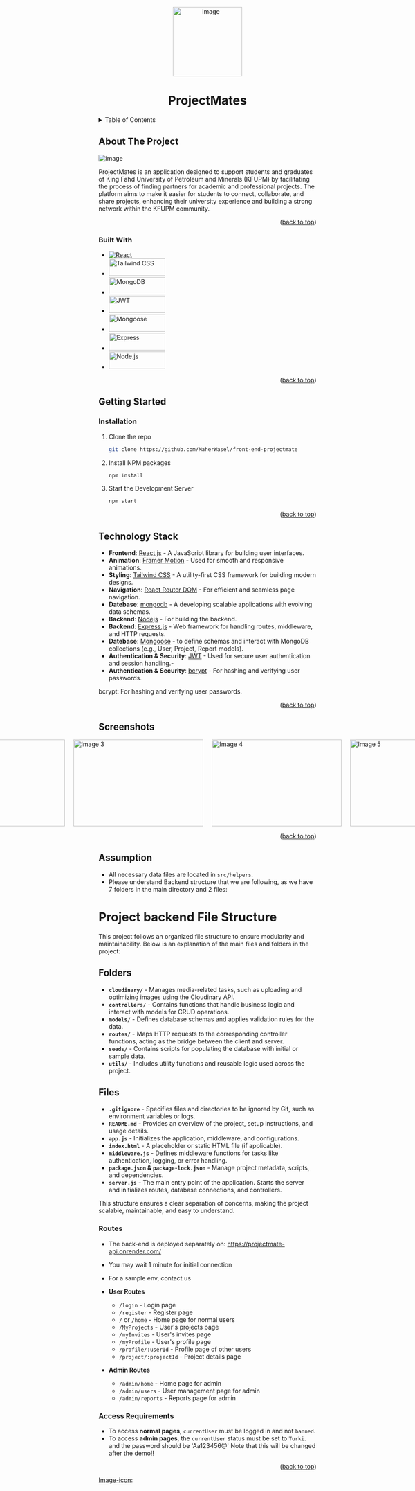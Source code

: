 <p align="center">
  <img src="https://github.com/user-attachments/assets/b497dea8-9f9f-44b4-a477-58e03125a267" width="160" height="160" alt="image">
</p>
<div align="center">

<h1 align="center">ProjectMates</h1>

</div>

<!-- TABLE OF CONTENTS -->
<details>
  <summary>Table of Contents</summary>
  <ol>
    <li>
      <a href="#about-the-project">About The Project</a>
      <ul>
        <li><a href="#built-with">Built With</a></li>
      </ul>
    </li>
    <li>
      <a href="#getting-started">Getting Started</a>
      <ul>
        <li><a href="#installation">Installation</a></li>
      </ul>
    </li>
    <li><a href="#technology-stack">Technology Stack</a></li>
    <li><a href="#screenshots">Screenshots</a></li>
    <li><a href="#assumption">Assumption</a></li>
  </ol>
</details>

<!-- ABOUT THE PROJECT -->
## About The Project

![image](https://github.com/user-attachments/assets/da7a63cd-ab42-45b1-a019-407be59b29ee)

<p> ProjectMates  is an application designed to support students and graduates of King Fahd University of Petroleum and Minerals (KFUPM) by facilitating the process of finding partners for academic and professional projects. The platform aims to make it easier for students to connect, collaborate, and share projects, enhancing their university experience and building a strong network within the KFUPM community.</p>

<p align="right">(<a href="#about-the-project">back to top</a>)</p>

<!-- BUILT WITH -->
### Built With

* [![React][React.js]][React-url]
* <a href="https://tailwindcss.com/"><img src="https://github.com/user-attachments/assets/395d64c8-a11a-419e-ba7a-4505f903b391" width="130" height="40" alt="Tailwind CSS"></a>
* <a href="https://www.mongodb.com/"><img src="https://github.com/user-attachments/assets/5b2fc34f-8235-401d-8a13-d7b7af5880ab" width="130" height="40" alt="MongoDB"></a>
* <a href="https://jwt.io/"><img src="https://github.com/user-attachments/assets/da3368ee-7a1e-4599-ae6c-5e942d1f07d2" width="130" height="40" alt="JWT"></a>
* <a href="https://mongoosejs.com/"><img src="https://github.com/user-attachments/assets/e1e2ea57-42c5-4d09-83a6-1e0f48ff402a" width="130" height="40" alt="Mongoose"></a>
* <a href="https://expressjs.com/"><img src="https://github.com/user-attachments/assets/de555872-a606-45ef-a023-6d3c4ede561d" width="130" height="40" alt="Express"></a>
* <a href="https://nodejs.org/en"><img src="https://github.com/user-attachments/assets/521ece98-bc4e-46c8-91f6-80b35fe3f149" width="130" height="40" alt="Node.js"></a>






<p align="right">(<a href="#about-the-project">back to top</a>)</p>

<!-- GETTING STARTED -->
## Getting Started

### Installation
1. Clone the repo
   ```sh
   git clone https://github.com/MaherWasel/front-end-projectmate

   ```
2. Install NPM packages
   ```sh
   npm install
   ```
3. Start the Development Server
   ```js
   npm start
   ```


<p align="right">(<a href="#about-the-project">back to top</a>)</p>



<!-- USAGE EXAMPLES -->

## Technology Stack

- **Frontend**: [React.js](https://reactjs.org/) - A JavaScript library for building user interfaces.
- **Animation**: [Framer Motion](https://www.framer.com/motion/) - Used for smooth and responsive animations.
- **Styling**: [Tailwind CSS](https://tailwindcss.com/) - A utility-first CSS framework for building modern designs.
- **Navigation**: [React Router DOM](https://reactrouter.com/) - For efficient and seamless page navigation.
- **Datebase**: [mongodb](https://www.mongodb.com/) - A developing scalable applications with evolving data schemas.
- **Backend**: [Nodejs](https://nodejs.org/en) - For building the backend.
- **Backend**: [Express.js](https://expressjs.com/) - Web framework for handling routes, middleware, and HTTP requests.
- **Datebase**: [Mongoose](https://mongoosejs.com/) - to define schemas and interact with MongoDB collections (e.g., User, Project, Report models).
- **Authentication & Security**: [JWT](https://jwt.io/) - Used for secure user authentication and session handling.-
- **Authentication & Security**: [bcrypt](https://www.npmjs.com/package/bcrypt) - For hashing and verifying user passwords.

bcrypt: For hashing and verifying user passwords.
  


<p align="right">(<a href="#about-the-project">back to top</a>)</p>


## Screenshots
<div style="display: flex; justify-content: center; gap: 20px;"> <img src="https://github.com/user-attachments/assets/1250c7f5-e818-4f4a-a7e6-008820b9577b" width="300" height="200" alt="Image 1"> <img src="https://github.com/user-attachments/assets/da7a63cd-ab42-45b1-a019-407be59b29ee" width="300" height="200" alt="Image 2"> <img src="https://github.com/user-attachments/assets/2eb6b8b5-f9a2-480c-bc2c-ff4b87b11c64" width="300" height="200" alt="Image 3"> <img src="https://github.com/user-attachments/assets/c6341d92-386a-4c27-9cf0-97e8c5e70b4e" width="300" height="200" alt="Image 4"> <img src="https://github.com/user-attachments/assets/731d63e4-8d1e-40b0-aa80-cab2f91e9c3d" width="300" height="200" alt="Image 5"> <img src="https://github.com/user-attachments/assets/071703e4-02ae-45d0-8799-1f45ab42f415" width="300" height="200" alt="Image 6"></div> <p align="right">(<a href="#about-the-project">back to top</a>)</p> <!-- ASSUMPTION -->



## Assumption

- All necessary data files are located in `src/helpers`.
-  Please understand Backend structure that we are following, as we have 7 folders in the main directory and 2 files:
<h1>Project backend File Structure</h1>

<p>This project follows an organized file structure to ensure modularity and maintainability. Below is an explanation of the main files and folders in the project:</p>

<h2>Folders</h2>
<ul>
  <li>
    <strong><code>cloudinary/</code></strong> - Manages media-related tasks, such as uploading and optimizing images using the Cloudinary API.
  </li>
  <li>
    <strong><code>controllers/</code></strong> - Contains functions that handle business logic and interact with models for CRUD operations.
  </li>
  <li>
    <strong><code>models/</code></strong> - Defines database schemas and applies validation rules for the data.
  </li>
  <li>
    <strong><code>routes/</code></strong> - Maps HTTP requests to the corresponding controller functions, acting as the bridge between the client and server.
  </li>
  <li>
    <strong><code>seeds/</code></strong> - Contains scripts for populating the database with initial or sample data.
  </li>
  <li>
    <strong><code>utils/</code></strong> - Includes utility functions and reusable logic used across the project.
  </li>
</ul>

<h2>Files</h2>
<ul>
  <li>
    <strong><code>.gitignore</code></strong> - Specifies files and directories to be ignored by Git, such as environment variables or logs.
  </li>
  <li>
    <strong><code>README.md</code></strong> - Provides an overview of the project, setup instructions, and usage details.
  </li>
  <li>
    <strong><code>app.js</code></strong> - Initializes the application, middleware, and configurations.
  </li>
  <li>
    <strong><code>index.html</code></strong> - A placeholder or static HTML file (if applicable).
  </li>
  <li>
    <strong><code>middleware.js</code></strong> - Defines middleware functions for tasks like authentication, logging, or error handling.
  </li>
  <li>
    <strong><code>package.json</code> & <code>package-lock.json</code></strong> - Manage project metadata, scripts, and dependencies.
  </li>
  <li>
    <strong><code>server.js</code></strong> - The main entry point of the application. Starts the server and initializes routes, database connections, and controllers.
  </li>
</ul>

<p>This structure ensures a clear separation of concerns, making the project scalable, maintainable, and easy to understand.</p>


### Routes
- The back-end is deployed separately on: https://projectmate-api.onrender.com/
- You may wait 1 minute for initial connection
- For a sample env, contact us
  
- **User Routes**
  - `/login` - Login page
  - `/register` - Register page
  - `/` or `/home` - Home page for normal users
  - `/MyProjects` - User's projects page
  - `/myInvites` - User's invites page
  - `/myProfile` - User's profile page
  - `/profile/:userId` - Profile page of other users
  - `/project/:projectId` - Project details page

- **Admin Routes**
  - `/admin/home` - Home page for admin
  - `/admin/users` - User management page for admin
  - `/admin/reports` - Reports page for admin

### Access Requirements

- To access **normal pages**, `currentUser` must be logged in and not `banned`.
- To access **admin pages**, the `currentUser` status must be set to `Turki`. and the password should be 'Aa123456@' Note that this will be changed after the demo!!

<p align="right">(<a href="#about-the-project">back to top</a>)</p>







<!-- MARKDOWN LINKS & IMAGES -->
<!-- https://www.markdownguide.org/basic-syntax/#reference-style-links -->
[contributors-shield]: https://img.shields.io/github/contributors/github_username/repo_name.svg?style=for-the-badge
[contributors-url]: https://github.com/github_username/repo_name/graphs/contributors
[forks-shield]: https://img.shields.io/github/forks/github_username/repo_name.svg?style=for-the-badge
[forks-url]: https://github.com/github_username/repo_name/network/members
[stars-shield]: https://img.shields.io/github/stars/github_username/repo_name.svg?style=for-the-badge
[stars-url]: https://github.com/github_username/repo_name/stargazers
[issues-shield]: https://img.shields.io/github/issues/github_username/repo_name.svg?style=for-the-badge
[issues-url]: https://github.com/github_username/repo_name/issues
[license-shield]: https://img.shields.io/github/license/github_username/repo_name.svg?style=for-the-badge
[license-url]: https://github.com/github_username/repo_name/blob/master/LICENSE.txt
[linkedin-shield]: https://img.shields.io/badge/-LinkedIn-black.svg?style=for-the-badge&logo=linkedin&colorB=555
[linkedin-url]: https://linkedin.com/in/linkedin_username
[product-screenshot]: images/screenshot.png
[Next.js]: https://img.shields.io/badge/next.js-000000?style=for-the-badge&logo=nextdotjs&logoColor=white
[Next-url]: https://nextjs.org/
[React.js]: https://img.shields.io/badge/React-20232A?style=for-the-badge&logo=react&logoColor=61DAFB
[React-url]: https://reactjs.org/
[Vue.js]: https://img.shields.io/badge/Vue.js-35495E?style=for-the-badge&logo=vuedotjs&logoColor=4FC08D
[Vue-url]: https://vuejs.org/
[Angular.io]: https://img.shields.io/badge/Angular-DD0031?style=for-the-badge&logo=angular&logoColor=white
[Angular-url]: https://angular.io/
[Svelte.dev]: https://img.shields.io/badge/Svelte-4A4A55?style=for-the-badge&logo=svelte&logoColor=FF3E00
[Svelte-url]: https://svelte.dev/
[Laravel.com]: https://img.shields.io/badge/Laravel-FF2D20?style=for-the-badge&logo=laravel&logoColor=white
[Laravel-url]: https://laravel.com
[Bootstrap.com]: https://img.shields.io/badge/Bootstrap-563D7C?style=for-the-badge&logo=bootstrap&logoColor=white
[Bootstrap-url]: https://getbootstrap.com
[JQuery.com]: https://img.shields.io/badge/jQuery-0769AD?style=for-the-badge&logo=jquery&logoColor=white
[JQuery-url]: https://jquery.com 
[Image-icon]: https://github.com/user-attachments/assets/395d64c8-a11a-419e-ba7a-4505f903b391
[Image-icon]: <img src="https://github.com/user-attachments/assets/395d64c8-a11a-419e-ba7a-4505f903b391" width="6" height="30">
[Image-url]: https://tailwindcss.com/
[Image-icon]: https://github.com/user-attachments/assets/521ece98-bc4e-46c8-91f6-80b35fe3f149
[Image-icon]: https://github.com/user-attachments/assets/5b2fc34f-8235-401d-8a13-d7b7af5880ab
[Image-icon]: 
[Image-icon]: 
[Image-icon]: 
[Image-icon]: 
[Image-icon]: 
[Image-icon]: 
[Image-icon]: 




































